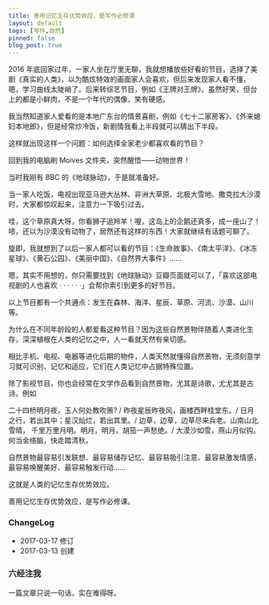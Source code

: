 ```yaml
---
title: 善用记忆生存优势效应，是写作必修课
layout: default
tags: [写作,自然]
pinned: false
blog_post: true
---
```



2016 年底回家过年，一家人坐在厅里无聊，我就想播放些好看的节目，选择了美剧《真实的人类》，以为酷炫特效的画面家人会喜欢，但后来发现家人看不懂，嗯，学习曲线太陡峭了。后来转综艺节目，例如《王牌对王牌》，虽然好笑，但台上的都是小鲜肉，不是一个年代的偶像，笑有硬感。

我当然知道家人爱看的是本地广东台的情景喜剧，例如《七十二家房客》、《外来媳妇本地郎》，但是经常炒冷饭，新剧情我看上半段就可以猜出下半段。

这样就出现这样一个问题：如何选择全家老少都喜欢看的节目？

回到我的电脑刷 Moives 文件夹，突然醒悟——动物世界！

当时我刚有 BBC 的《地球脉动》，于是就准备好。

当一家人吃饭，电视出现亚马逊大丛林、非洲大草原、北极大雪地、撒克拉大沙漠时，大家都惊叹起来，注意力一下吸引过去。

哇，这个草原真大呀，你看狮子追羚羊！喔，这岛上的企鹅还真多，成一座山了！啧，还以为沙漠没有动物了，居然还有这样的东西！大家就继续有话题可聊了。

旋即，我就想到了以后一家人都可以看的节目：《生命故事》、《南太平洋》、《冰冻星球》、《黄石公园》、《美丽中国》、《自然界大事件》……

嗯，其实不用想的，你只需要找到《地球脉动》豆瓣页面就可以了，「喜欢这部电视剧的人也喜欢 · · · · · ·」会帮你索引到更多的好节目。

以上节目都有一个共通点：发生在森林、海洋、星辰、草原、河流、沙漠、山川等。

为什么在不同年龄段的人都爱看这种节目？因为这些自然景物伴随着人类进化生存，深深植根在人类的记忆之中，人一看就天然有亲切感。

相比手机、电视、电器等进化后期的物件，人类天然就懂得自然景物，无须刻意学习就可识别、记忆和适应，它们在人类记忆中占据特殊位置。

除了影视节目，你也会经常在文学作品看到自然景物，尤其是诗歌，尤尤其是古诗。例如

二十四桥明月夜，玉人何处教吹箫? / 昨夜星辰昨夜风，画楼西畔桂堂东。/ 日月之行，若出其中；星汉灿烂，若出其里。/ 边草，边草，边草尽来兵老。山南山北雪晴， 千里万里月明。明月，明月，胡笳一声愁绝。/ 大漠沙如雪，燕山月似钩。何当金络脑，快走踏清秋。 

自然景物最容易引发联想、最容易储存记忆、最容易吸引注意、最容易激发情感，最容易唤醒美好、最容易触发行动……

这就是人类的记忆生存优势效应。

善用记忆生存优势效应，是写作必修课。

### ChangeLog

- 2017-03-17 修订
- 2017-03-13 创建


### 六经注我

一篇文章只说一句话，实在难得呀。

